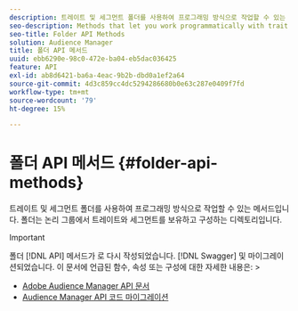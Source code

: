 ```yaml
---
description: 트레이트 및 세그먼트 폴더를 사용하여 프로그래밍 방식으로 작업할 수 있는 메서드입니다. 폴더는 논리 그룹에서 트레이트와 세그먼트를 보유하고 구성하는 디렉토리입니다.
seo-description: Methods that let you work programmatically with trait and segment folders. Folders are directories that hold and organize traits and segments in logical groups.
seo-title: Folder API Methods
solution: Audience Manager
title: 폴더 API 메서드
uuid: ebb6290e-98c0-472e-ba04-eb5dac036425
feature: API
exl-id: ab8d6421-ba6a-4eac-9b2b-dbd0a1ef2a64
source-git-commit: 4d3c859cc4dc5294286680b0e63c287e0409f7fd
workflow-type: tm+mt
source-wordcount: '79'
ht-degree: 15%

---
```


# 폴더 API 메서드 {#folder-api-methods}

트레이트 및 세그먼트 폴더를 사용하여 프로그래밍 방식으로 작업할 수 있는 메서드입니다. 폴더는 논리 그룹에서 트레이트와 세그먼트를 보유하고 구성하는 디렉토리입니다.

<!-- api-folders.xml -->

>[!IMPORTANT]
>
>폴더 [!DNL API] 메서드가 로 다시 작성되었습니다. [!DNL Swagger] 및 마이그레이션되었습니다. 이 문서에 언급된 함수, 속성 또는 구성에 대한 자세한 내용은:  >
>* [Adobe Audience Manager API 문서](https://bank.demdex.com/portal/swagger/index.html)
>* [Audience Manager API 코드 마이그레이션](../../api/api-swagger-migration.md)

